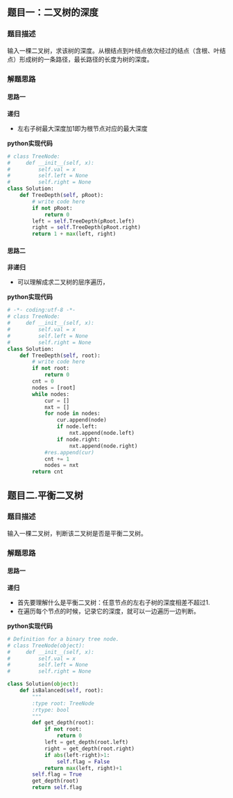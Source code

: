 ## 题目一：二叉树的深度
### 题目描述
输入一棵二叉树，求该树的深度。从根结点到叶结点依次经过的结点（含根、叶结点）形成树的一条路径，最长路径的长度为树的深度。
### 解题思路
#### 思路一
**递归**
- 左右子树最大深度加1即为根节点对应的最大深度

**python实现代码**
```python
# class TreeNode:
#     def __init__(self, x):
#         self.val = x
#         self.left = None
#         self.right = None
class Solution:
    def TreeDepth(self, pRoot):
        # write code here
        if not pRoot:
            return 0
        left = self.TreeDepth(pRoot.left)
        right = self.TreeDepth(pRoot.right)
        return 1 + max(left, right)
```
#### 思路二
**非递归**
- 可以理解成求二叉树的层序遍历，

**python实现代码**
```python
# -*- coding:utf-8 -*-
# class TreeNode:
#     def __init__(self, x):
#         self.val = x
#         self.left = None
#         self.right = None
class Solution:
    def TreeDepth(self, root):
        # write code here
        if not root:
            return 0
        cnt = 0
        nodes = [root]
        while nodes:
            cur = []
            nxt = []
            for node in nodes:
                cur.append(node)
                if node.left:
                    nxt.append(node.left)
                if node.right:
                    nxt.append(node.right)
            #res.append(cur)
            cnt += 1
            nodes = nxt
        return cnt
```


## 题目二.平衡二叉树
### 题目描述
输入一棵二叉树，判断该二叉树是否是平衡二叉树。
### 解题思路
#### 思路一
**递归**
- 首先要理解什么是平衡二叉树：任意节点的左右子树的深度相差不超过1.
- 在遍历每个节点的时候，记录它的深度，就可以一边遍历一边判断。

**python实现代码**
```python
# Definition for a binary tree node.
# class TreeNode(object):
#     def __init__(self, x):
#         self.val = x
#         self.left = None
#         self.right = None

class Solution(object):
    def isBalanced(self, root):
        """
        :type root: TreeNode
        :rtype: bool
        """
        def get_depth(root):
            if not root:
                return 0
            left = get_depth(root.left)
            right = get_depth(root.right)
            if abs(left-right)>1:
                self.flag = False
            return max(left, right)+1
        self.flag = True
        get_depth(root)
        return self.flag
```



